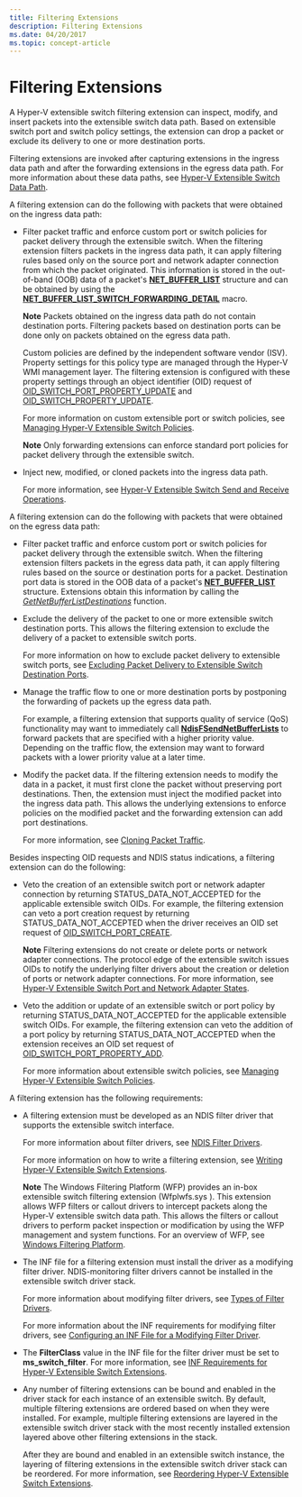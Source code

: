```yaml
---
title: Filtering Extensions
description: Filtering Extensions
ms.date: 04/20/2017
ms.topic: concept-article
---
```


# Filtering Extensions


A Hyper-V extensible switch filtering extension can inspect, modify, and insert packets into the extensible switch data path. Based on extensible switch port and switch policy settings, the extension can drop a packet or exclude its delivery to one or more destination ports.

Filtering extensions are invoked after capturing extensions in the ingress data path and after the forwarding extensions in the egress data path. For more information about these data paths, see [Hyper-V Extensible Switch Data Path](hyper-v-extensible-switch-data-path.md).

A filtering extension can do the following with packets that were obtained on the ingress data path:

-   Filter packet traffic and enforce custom port or switch policies for packet delivery through the extensible switch. When the filtering extension filters packets in the ingress data path, it can apply filtering rules based only on the source port and network adapter connection from which the packet originated. This information is stored in the out-of-band (OOB) data of a packet's [**NET\_BUFFER\_LIST**](/windows-hardware/drivers/ddi/nbl/ns-nbl-net_buffer_list) structure and can be obtained by using the [**NET\_BUFFER\_LIST\_SWITCH\_FORWARDING\_DETAIL**](/windows-hardware/drivers/ddi/ndis/nf-ndis-net_buffer_list_switch_forwarding_detail) macro.

    **Note**  Packets obtained on the ingress data path do not contain destination ports. Filtering packets based on destination ports can be done only on packets obtained on the egress data path.

    Custom policies are defined by the independent software vendor (ISV). Property settings for this policy type are managed through the Hyper-V WMI management layer. The filtering extension is configured with these property settings through an object identifier (OID) request of [OID\_SWITCH\_PORT\_PROPERTY\_UPDATE](./oid-switch-port-property-update.md) and [OID\_SWITCH\_PROPERTY\_UPDATE](./oid-switch-property-update.md).

    For more information on custom extensible port or switch policies, see [Managing Hyper-V Extensible Switch Policies](managing-hyper-v-extensible-switch-extensibility-policies.md).

    **Note**  Only forwarding extensions can enforce standard port policies for packet delivery through the extensible switch.

-   Inject new, modified, or cloned packets into the ingress data path.

    For more information, see [Hyper-V Extensible Switch Send and Receive Operations](hyper-v-extensible-switch-send-and-receive-operations.md).

A filtering extension can do the following with packets that were obtained on the egress data path:

-   Filter packet traffic and enforce custom port or switch policies for packet delivery through the extensible switch. When the filtering extension filters packets in the egress data path, it can apply filtering rules based on the source or destination ports for a packet. Destination port data is stored in the OOB data of a packet's [**NET\_BUFFER\_LIST**](/windows-hardware/drivers/ddi/nbl/ns-nbl-net_buffer_list) structure. Extensions obtain this information by calling the [*GetNetBufferListDestinations*](/windows-hardware/drivers/ddi/ndis/nc-ndis-ndis_switch_get_net_buffer_list_destinations) function.

-   Exclude the delivery of the packet to one or more extensible switch destination ports. This allows the filtering extension to exclude the delivery of a packet to extensible switch ports.

    For more information on how to exclude packet delivery to extensible switch ports, see [Excluding Packet Delivery to Extensible Switch Destination Ports](excluding-packet-delivery-to-extensible-switch-destination-ports.md).

-   Manage the traffic flow to one or more destination ports by postponing the forwarding of packets up the egress data path.

    For example, a filtering extension that supports quality of service (QoS) functionality may want to immediately call [**NdisFSendNetBufferLists**](/windows-hardware/drivers/ddi/ndis/nf-ndis-ndisfsendnetbufferlists) to forward packets that are specified with a higher priority value. Depending on the traffic flow, the extension may want to forward packets with a lower priority value at a later time.

-   Modify the packet data. If the filtering extension needs to modify the data in a packet, it must first clone the packet without preserving port destinations. Then, the extension must inject the modified packet into the ingress data path. This allows the underlying extensions to enforce policies on the modified packet and the forwarding extension can add port destinations.

    For more information, see [Cloning Packet Traffic](cloning-or-duplicating-packet-traffic.md).

Besides inspecting OID requests and NDIS status indications, a filtering extension can do the following:

-   Veto the creation of an extensible switch port or network adapter connection by returning STATUS\_DATA\_NOT\_ACCEPTED for the applicable extensible switch OIDs. For example, the filtering extension can veto a port creation request by returning STATUS\_DATA\_NOT\_ACCEPTED when the driver receives an OID set request of [OID\_SWITCH\_PORT\_CREATE](./oid-switch-port-create.md).

    **Note**  Filtering extensions do not create or delete ports or network adapter connections. The protocol edge of the extensible switch issues OIDs to notify the underlying filter drivers about the creation or deletion of ports or network adapter connections. For more information, see [Hyper-V Extensible Switch Port and Network Adapter States](hyper-v-extensible-switch-port-and-network-adapter-states.md).

-   Veto the addition or update of an extensible switch or port policy by returning STATUS\_DATA\_NOT\_ACCEPTED for the applicable extensible switch OIDs. For example, the filtering extension can veto the addition of a port policy by returning STATUS\_DATA\_NOT\_ACCEPTED when the extension receives an OID set request of [OID\_SWITCH\_PORT\_PROPERTY\_ADD](./oid-switch-port-property-add.md).

    For more information about extensible switch policies, see [Managing Hyper-V Extensible Switch Policies](managing-hyper-v-extensible-switch-extensibility-policies.md).

A filtering extension has the following requirements:

-   A filtering extension must be developed as an NDIS filter driver that supports the extensible switch interface.

    For more information about filter drivers, see [NDIS Filter Drivers](./roadmap-for-developing-ndis-filter-drivers.md).

    For more information on how to write a filtering extension, see [Writing Hyper-V Extensible Switch Extensions](writing-hyper-v-extensible-switch-extensions.md).

    **Note**  The Windows Filtering Platform (WFP) provides an in-box extensible switch filtering extension (Wfplwfs.sys ). This extension allows WFP filters or callout drivers to intercept packets along the Hyper-V extensible switch data path. This allows the filters or callout drivers to perform packet inspection or modification by using the WFP management and system functions. For an overview of WFP, see [Windows Filtering Platform](porting-packet-processing-drivers-and-apps-to-wfp.md).

-   The INF file for a filtering extension must install the driver as a modifying filter driver. NDIS-monitoring filter drivers cannot be installed in the extensible switch driver stack.

    For more information about modifying filter drivers, see [Types of Filter Drivers](types-of-filter-drivers.md).

    For more information about the INF requirements for modifying filter drivers, see [Configuring an INF File for a Modifying Filter Driver](configuring-an-inf-file-for-a-modifying-filter-driver.md).

-   The **FilterClass** value in the INF file for the filter driver must be set to **ms\_switch\_filter**. For more information, see [INF Requirements for Hyper-V Extensible Switch Extensions](inf-requirements-for-hyper-v-extensions.md).

-   Any number of filtering extensions can be bound and enabled in the driver stack for each instance of an extensible switch. By default, multiple filtering extensions are ordered based on when they were installed. For example, multiple filtering extensions are layered in the extensible switch driver stack with the most recently installed extension layered above other filtering extensions in the stack.

    After they are bound and enabled in an extensible switch instance, the layering of filtering extensions in the extensible switch driver stack can be reordered. For more information, see [Reordering Hyper-V Extensible Switch Extensions](reordering-hyper-v-extensibility-switch-extensions.md).
